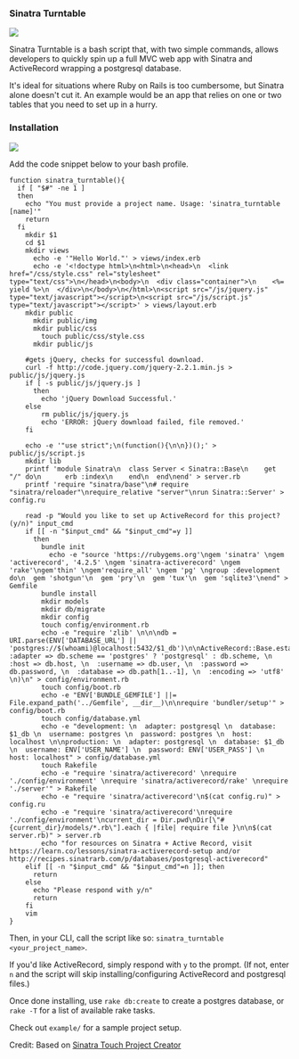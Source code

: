 ### Sinatra Turntable
![](https://media.giphy.com/media/hrxXnzVoLr74k/giphy.gif)

Sinatra Turntable is a bash script that, with two simple commands, allows developers to quickly spin up a full MVC web app with Sinatra and ActiveRecord wrapping a postgresql database.

It's ideal for situations where Ruby on Rails is too cumbersome, but Sinatra alone doesn't cut it. An example would be an app that relies on one or two tables that you need to set up in a hurry.

### Installation
![](https://media.giphy.com/media/kHXW69kaIZIGc/giphy.gif)

Add the code snippet below to your bash profile. 
```
function sinatra_turntable(){
  if [ "$#" -ne 1 ]
  then
    echo "You must provide a project name. Usage: 'sinatra_turntable [name]'"
    return
  fi
    mkdir $1
    cd $1
    mkdir views
      echo -e '"Hello World."' > views/index.erb
      echo -e '<!doctype html>\n<html>\n<head>\n  <link href="/css/style.css" rel="stylesheet" type="text/css">\n</head>\n<body>\n  <div class="container">\n    <%= yield %>\n  </div>\n</body>\n</html>\n<script src="/js/jquery.js" type="text/javascript"></script>\n<script src="/js/script.js" type="text/javascript"></script>' > views/layout.erb
    mkdir public
      mkdir public/img
      mkdir public/css
        touch public/css/style.css
      mkdir public/js

    #gets jQuery, checks for successful download.
    curl -f http://code.jquery.com/jquery-2.2.1.min.js > public/js/jquery.js
    if [ -s public/js/jquery.js ]
      then
        echo 'jQuery Download Successful.'
    else
        rm public/js/jquery.js
        echo 'ERROR: jQuery download failed, file removed.'
    fi

    echo -e '"use strict";\n(function(){\n\n})();' > public/js/script.js
    mkdir lib
    printf 'module Sinatra\n  class Server < Sinatra::Base\n    get "/" do\n      erb :index\n    end\n  end\nend' > server.rb
    printf 'require "sinatra/base"\n# require "sinatra/reloader"\nrequire_relative "server"\nrun Sinatra::Server' > config.ru

    read -p "Would you like to set up ActiveRecord for this project? (y/n)" input_cmd
    if [[ -n "$input_cmd" && "$input_cmd"=y ]]
      then
        bundle init
          echo -e "source 'https://rubygems.org'\ngem 'sinatra' \ngem 'activerecord', '4.2.5' \ngem 'sinatra-activerecord' \ngem 'rake'\ngem'thin' \ngem'require_all' \ngem 'pg' \ngroup :development do\n  gem 'shotgun'\n  gem 'pry'\n  gem 'tux'\n  gem 'sqlite3'\nend" > Gemfile
        bundle install
        mkdir models
        mkdir db/migrate
        mkdir config
        touch config/environment.rb
        echo -e "require 'zlib' \n\n\ndb = URI.parse(ENV['DATABASE_URL'] || 'postgres://$(whoami)@localhost:5432/$1_db')\n\nActiveRecord::Base.establish_connection(\n  :adapter => db.scheme == 'postgres' ? 'postgresql' : db.scheme, \n  :host => db.host, \n  :username => db.user, \n  :password => db.password, \n  :database => db.path[1..-1], \n  :encoding => 'utf8' \n)\n" > config/environment.rb
        touch config/boot.rb
        echo -e "ENV['BUNDLE_GEMFILE'] ||= File.expand_path('../Gemfile', __dir__)\n\nrequire 'bundler/setup'" > config/boot.rb
        touch config/database.yml
        echo -e "development: \n  adapter: postgresql \n  database: $1_db \n  username: postgres \n  password: postgres \n  host: localhost \n\nproduction: \n  adapter: postgresql \n  database: $1_db \n  username: ENV['USER_NAME'] \n  password: ENV['USER_PASS'] \n  host: localhost" > config/database.yml
        touch Rakefile
        echo -e "require 'sinatra/activerecord' \nrequire './config/environment' \nrequire 'sinatra/activerecord/rake' \nrequire './server'" > Rakefile
        echo -e "require 'sinatra/activerecord'\n$(cat config.ru)" > config.ru
        echo -e "require 'sinatra/activerecord'\nrequire './config/environment'\ncurrent_dir = Dir.pwd\nDir[\"#{current_dir}/models/*.rb\"].each { |file| require file }\n\n$(cat server.rb)" > server.rb
        echo "for resources on Sinatra + Active Record, visit https://learn.co/lessons/sinatra-activerecord-setup and/or http://recipes.sinatrarb.com/p/databases/postgresql-activerecord"
    elif [[ -n "$input_cmd" && "$input_cmd"=n ]]; then
      return
    else
      echo "Please respond with y/n"
      return
    fi
    vim 
}
```

Then, in your CLI, call the script like so: `sinatra_turntable <your_project_name>`. 

If you'd like ActiveRecord, simply respond with `y` to the prompt. (If not, enter `n` and the script will skip installing/configuring ActiveRecord and postgresql files.)

Once done installing, use `rake db:create` to create a postgres database, or `rake -T` for a list of available rake tasks.

Check out `example/` for a sample project setup.

Credit: Based on [Sinatra Touch Project Creator](https://github.com/JohnrBell/Sinatra_Project_Creator)
